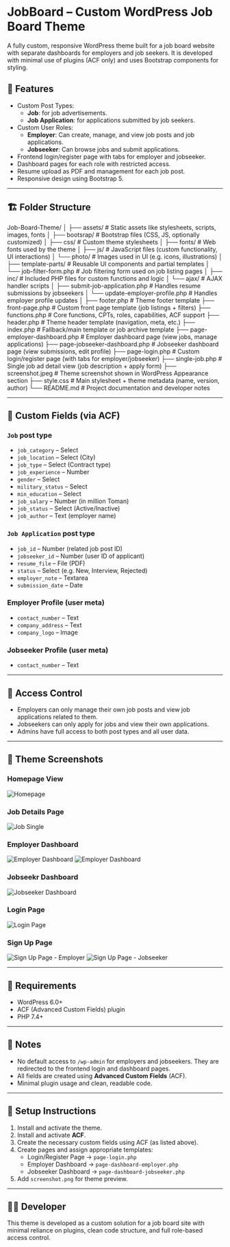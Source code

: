 # JobBoard – Custom WordPress Job Board Theme

A fully custom, responsive WordPress theme built for a job board website with separate dashboards for employers and job seekers. It is developed with minimal use of plugins (ACF only) and uses Bootstrap components for styling.

## 🧩 Features

- Custom Post Types:
  - **Job**: for job advertisements.
  - **Job Application**: for applications submitted by job seekers.
- Custom User Roles:
  - **Employer**: Can create, manage, and view job posts and job applications.
  - **Jobseeker**: Can browse jobs and submit applications.
- Frontend login/register page with tabs for employer and jobseeker.
- Dashboard pages for each role with restricted access.
- Resume upload as PDF and management for each job post.
- Responsive design using Bootstrap 5.

---

## 🏗️ Folder Structure
Job-Board-Theme/
│
├── assets/                           # Static assets like stylesheets, scripts, images, fonts
│   ├── bootsrap/                     # Bootstrap files (CSS, JS, optionally customized)
│   ├── css/                          # Custom theme stylesheets
│   ├── fonts/                        # Web fonts used by the theme
│   ├── js/                           # JavaScript files (custom functionality, UI interactions)
│   └── photo/                        # Images used in UI (e.g. icons, illustrations)
│
├── template-parts/                  # Reusable UI components and partial templates
│   └── job-filter-form.php          # Job filtering form used on job listing pages
│
├── inc/                             # Included PHP files for custom functions and logic
│   └── ajax/                        # AJAX handler scripts
│       ├── submit-job-application.php   # Handles resume submissions by jobseekers
│       └── update-employer-profile.php # Handles employer profile updates
│
├── footer.php                       # Theme footer template
├── front-page.php                   # Custom front page template (job listings + filters)
├── functions.php                    # Core functions, CPTs, roles, capabilities, ACF support
├── header.php                       # Theme header template (navigation, meta, etc.)
├── index.php                        # Fallback/main template or job archive template
├── page-employer-dashboard.php     # Employer dashboard page (view jobs, manage applications)
├── page-jobseeker-dashboard.php    # Jobseeker dashboard page (view submissions, edit profile)
├── page-login.php                   # Custom login/register page (with tabs for employer/jobseeker)
├── single-job.php                   # Single job ad detail view (job description + apply form)
├── screenshot.jpeg                  # Theme screenshot shown in WordPress Appearance section
├── style.css                        # Main stylesheet + theme metadata (name, version, author)
└── README.md                        # Project documentation and developer notes

---

## 📄 Custom Fields (via ACF)

### `Job` post type

- `job_category` – Select
- `job_location` – Select (City)
- `job_type` – Select (Contract type)
- `job_experience` – Number
- `gender` – Select
- `military_status` – Select
- `min_education` – Select
- `job_salary` – Number (in million Toman)
- `job_status` – Select (Active/Inactive)
- `job_author` – Text (employer name)

### `Job Application` post type

- `job_id` – Number (related job post ID)
- `jobseeker_id` – Number (user ID of applicant)
- `resume_file` – File (PDF)
- `status` – Select (e.g. New, Interview, Rejected)
- `employer_note` – Textarea
- `submission_date` – Date

### Employer Profile (user meta)

- `contact_number` – Text
- `company_address` – Text
- `company_logo` – Image

### Jobseeker Profile (user meta)

- `contact_number` – Text

---

## 🔐 Access Control

- Employers can only manage their own job posts and view job applications related to them.
- Jobseekers can only apply for jobs and view their own applications.
- Admins have full access to both post types and all user data.

---

## 📸 Theme Screenshots

### Homepage View  
![Homepage](assets/photo/screenshots/screenshot-home.jpeg)

### Job Details Page  
![Job Single](assets/photo/screenshots/screenshot-single-job.jpeg)

### Employer Dashboard  
![Employer Dashboard](assets/photo/screenshots/screenshot-employer-dashboard-1.jpeg)
![Employer Dashboard](assets/photo/screenshots/screenshot-employer-dashboard-2.jpeg)

### Jobseekr Dashboard
![Jobseeker Dashboard](assets/photo/screenshots/screenshot-jobseeker-dashboard.jpeg)

### Login Page  
![Login Page](assets/photo/screenshots/screenshot-login.jpeg)

### Sign Up Page  
![Sign Up Page - Employer](assets/photo/screenshots/screenshot-signup-employer.jpeg)
![Sign Up Page - Jobseeker](assets/photo/screenshots/screenshot-signup-jobseeker.jpeg)

---

## 🧪 Requirements

- WordPress 6.0+
- ACF (Advanced Custom Fields) plugin
- PHP 7.4+

---

## 📌 Notes

- No default access to `/wp-admin` for employers and jobseekers. They are redirected to the frontend login and dashboard pages.
- All fields are created using **Advanced Custom Fields** (ACF).
- Minimal plugin usage and clean, readable code.

---

## 🔧 Setup Instructions

1. Install and activate the theme.
2. Install and activate **ACF**.
3. Create the necessary custom fields using ACF (as listed above).
4. Create pages and assign appropriate templates:
   - Login/Register Page → `page-login.php`
   - Employer Dashboard → `page-dashboard-employer.php`
   - Jobseeker Dashboard → `page-dashboard-jobseeker.php`
5. Add `screenshot.png` for theme preview.

---

## 👨‍💻 Developer

This theme is developed as a custom solution for a job board site with minimal reliance on plugins, clean code structure, and full role-based access control.